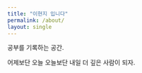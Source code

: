 ```yaml
---
title: "이현지 입니다"
permalink: /about/
layout: single
---
```


공부를 기록하는 공간.

어제보단 오늘 오늘보단 내일 더 깊은 사람이 되자.
